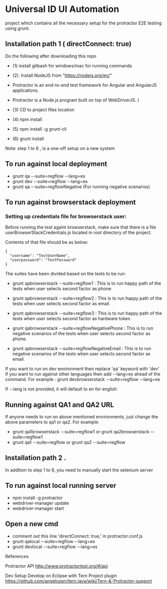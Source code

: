 Universal ID UI Automation
========================

project which contains all the necessary setup for the protractor E2E testing using grunt.

## Installation path 1  ( directConnect: true)
Do the following after downloading this repo

* (1) install gitbash for windows/mac for running commands
* (2). Install NodeJS from "https://nodejs.org/en/"
* Protractor is an end-to-end test framework for Angular and AngularJS applications. 
* Protractor is a Node.js program built on top of WebDriverJS. )

* (3) CD to project files location
* (4) npm install
* (5) npm install -g grunt-cli
* (6) grunt install

Note: step 1 to 6 , is a one-off setup on a new system

## To run against local deployment
* grunt qa --suite=regflow  --lang=es
* grunt dev --suite=regflow  --lang=es
* grunt qa --suite=regflowNegative    (For running negative scenarios)

## To run against browserstack deployment

### Setting up credentials file for browserstack user:

Before running the test againt browserstack, make sure that there is a file userBrowserStackCredentials.js  located in root directory of the project.

Contents of that file should be as below:

```
{
  "username": "TestUserName",
  "userpassword": "TestPassword"
}
```


The suites have been divided based on the tests to be run: 

* grunt qabrowserstack --suite=regflow1 : This is to run happy path of the tests when user selects second factor as phone
* grunt qabrowserstack --suite=regflow2 : This is to run happy path of the tests when user selects second factor as email
* grunt qabrowserstack --suite=regflow3 : This is to run happy path of the tests when user selects second factor as hardware token


* grunt qabrowserstack --suite=regflowNegativePhone : This is to run negative scenarios of the tests when user selects second               													  factor as phone.
* grunt qabrowserstack --suite=regflowNegativeEmail : This is to run negative scenarios of the tests when user selects second               													  factor as email.

If you want to run on dev environment then replace 'qa' keyword with 'dev'
If you want to run against other languages then add --lang=es ahead of the command. For example : grunt devbrowserstack --suite=regflow  --lang=es

If --lang is not provided, it will default to en for english

## Running against QA1 and QA2 URL

If anyone needs to run on above mentioned environments, just change the above parameters to qa1 or qa2. For example: 

* grunt qa1browserstack --suite=regflow1 or grunt qa2browserstack --suite=regflow1
* grunt qa1 --suite=regflow or grunt qa2 --suite=regflow

## Installation path 2 .

In addition to step 1 to 6, you need to manually start the selenium server

## To run against local running server
* npm install -g protractor  
* webdriver-manager update
* webdriver-manager start

## Open a new cmd 
* comment out this line 'directConnect: true,' in protractor.conf.js
* grunt qalocal --suite=regflow  --lang=es
* grunt devlocal --suite=regflow  --lang=es

References

Protractor API
http://www.protractortest.org/#/api


Dev Setup
Develop on Eclipse with Tern Project plugin
https://github.com/angelozerr/tern.java/wiki/Tern-&-Protractor-support